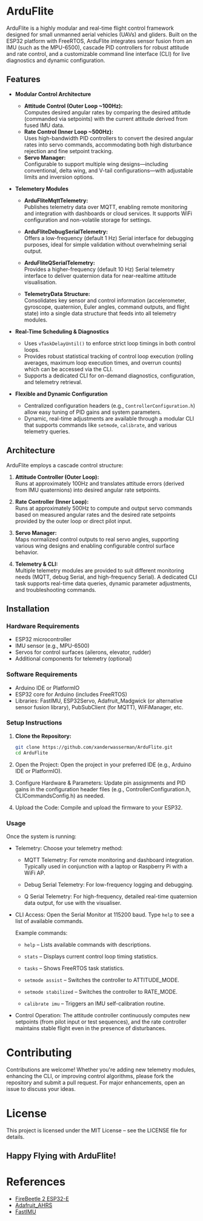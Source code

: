 # ArduFlite

ArduFlite is a highly modular and real-time flight control framework designed for small unmanned aerial vehicles (UAVs) and gliders. Built on the ESP32 platform with FreeRTOS, ArduFlite integrates sensor fusion from an IMU (such as the MPU-6500), cascade PID controllers for robust attitude and rate control, and a customizable command line interface (CLI) for live diagnostics and dynamic configuration.

## Features

- **Modular Control Architecture**
    - **Attitude Control (Outer Loop ~100Hz):**  
        Computes desired angular rates by comparing the desired attitude (commanded via setpoints) with the current attitude derived from fused IMU data.
    - **Rate Control (Inner Loop ~500Hz):**  
        Uses high-bandwidth PID controllers to convert the desired angular rates into servo commands, accommodating both high disturbance rejection and fine setpoint tracking.
    - **Servo Manager:**  
        Configurable to support multiple wing designs—including conventional, delta wing, and V-tail configurations—with adjustable limits and inversion options.
  
- **Telemetery Modules**
  - **ArduFliteMqttTelemetry:**  
    Publishes telemetry data over MQTT, enabling remote monitoring and integration with dashboards or cloud services. It supports WiFi configuration and non-volatile storage for settings.  
  - **ArduFliteDebugSerialTelemetry:**  
    Offers a low-frequency (default 1 Hz) Serial interface for debugging purposes, ideal for simple validation without overwhelming serial output.  
  - **ArduFliteQSerialTelemetry:**  
    Provides a higher-frequency (default 10 Hz) Serial telemetry interface to deliver quaternion data for near-realtime attitude visualisation.  

  - **TelemetryData Structure:**  
    Consolidates key sensor and control information (accelerometer, gyroscope, quaternion, Euler angles, command outputs, and flight state) into a single data structure that feeds into all telemetry modules.  

- **Real-Time Scheduling & Diagnostics**
  - Uses `vTaskDelayUntil()` to enforce strict loop timings in both control loops.
  - Provides robust statistical tracking of control loop execution (rolling averages, maximum loop execution times, and overrun counts) which can be accessed via the CLI.
  - Supports a dedicated CLI for on-demand diagnostics, configuration, and telemetry retrieval.

- **Flexible and Dynamic Configuration**
  - Centralized configuration headers (e.g., `ControllerConfiguration.h`) allow easy tuning of PID gains and system parameters.
  - Dynamic, real-time adjustments are available through a modular CLI that supports commands like `setmode`, `calibrate`, and various telemetry queries.


## Architecture

ArduFlite employs a cascade control structure:

1. **Attitude Controller (Outer Loop):**  
    Runs at approximately 100Hz and translates attitude errors (derived from IMU quaternions) into desired angular rate setpoints.

2. **Rate Controller (Inner Loop):**  
    Runs at approximately 500Hz to compute and output servo commands based on measured angular rates and the desired rate setpoints provided by the outer loop or direct pilot input.

3. **Servo Manager:**  
    Maps normalized control outputs to real servo angles, supporting various wing designs and enabling configurable control surface behavior.

4. **Telemetry & CLI:**  
   Multiple telemetry modules are provided to suit different monitoring needs (MQTT, debug Serial, and high-frequency Serial). A dedicated CLI task supports real-time data queries, dynamic parameter adjustments, and troubleshooting commands.

## Installation

### Hardware Requirements

- ESP32 microcontroller
- IMU sensor (e.g., MPU-6500)
- Servos for control surfaces (ailerons, elevator, rudder)
- Additional components for telemetry (optional)

### Software Requirements

- Arduino IDE or PlatformIO
- ESP32 core for Arduino (includes FreeRTOS)
- Libraries: FastIMU, ESP32Servo, Adafruit_Madgwick (or alternative sensor fusion library), PubSubClient (for MQTT), WiFiManager, etc.

### Setup Instructions

1. **Clone the Repository:**
    ```bash
    git clone https://github.com/xanderwasserman/ArduFlite.git
    cd ArduFlite
    ```
2. Open the Project:
    Open the project in your preferred IDE (e.g., Arduino IDE or PlatformIO).

3. Configure Hardware & Parameters:
    Update pin assignments and PID gains in the configuration header files (e.g., ControllerConfiguration.h, CLICommandsConfig.h) as needed.

4. Upload the Code:
    Compile and upload the firmware to your ESP32.

### Usage
Once the system is running:
- Telemetry:
    Choose your telemetry method:

    - MQTT Telemetry: For remote monitoring and dashboard integration. Typically used in conjunction with a laptop or Raspberry Pi with a WiFi AP.

    - Debug Serial Telemetry: For low-frequency logging and debugging.

    - Q Serial Telemetry: For high-frequency, detailed real-time quaternion data output, for use with the visualiser.

- CLI Access:
    Open the Serial Monitor at 115200 baud. Type `help` to see a list of available commands.

    Example commands:

    - `help` – Lists available commands with descriptions.

    - `stats` – Displays current control loop timing statistics.

    - `tasks` – Shows FreeRTOS task statistics.

    - `setmode assist` – Switches the controller to ATTITUDE_MODE.

    - `setmode stabilized` – Switches the controller to RATE_MODE.

    - `calibrate imu` – Triggers an IMU self-calibration routine.

- Control Operation:
    The attitude controller continuously computes new setpoints (from pilot input or test sequences), and the rate controller maintains stable flight even in the presence of disturbances.

# Contributing
Contributions are welcome! Whether you're adding new telemetry modules, enhancing the CLI, or improving control algorithms, please fork the repository and submit a pull request. For major enhancements, open an issue to discuss your ideas.

# License
This project is licensed under the MIT License – see the LICENSE file for details.

## Happy Flying with ArduFlite!

# References
- [FireBeetle 2 ESP32-E](https://wiki.dfrobot.com/FireBeetle_Board_ESP32_E_SKU_DFR0654#target_3)
- [Adafruit_AHRS](https://github.com/adafruit/Adafruit_AHRS/tree/master)
- [FastIMU](https://github.com/LiquidCGS/FastIMU/tree/main)
